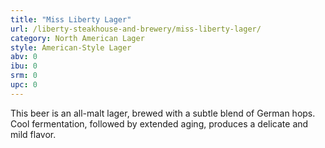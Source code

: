 ```yaml
---
title: "Miss Liberty Lager"
url: /liberty-steakhouse-and-brewery/miss-liberty-lager/
category: North American Lager
style: American-Style Lager
abv: 0
ibu: 0
srm: 0
upc: 0
---
```

This beer is an all-malt lager, brewed with a subtle blend of German hops. Cool fermentation, followed by extended aging, produces a delicate and mild flavor.

